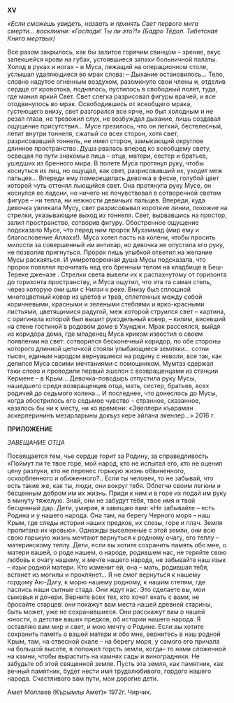 **ХV**


*«Если сможешь увидеть, назвать и принять Свет первого мига смерти… воскликни: «Господи! Ты ли это?!»
(Бадро Тёдол. Тибетская Книга мертвых)*


Все разом закрылось, как бы залитое горячим свинцом – зрение, вкус запекшейся крови на губах, устоявшиеся запахи больничной палаты.
Холод в руках и ногах – и Муса, лежащий на операционном столе, услышал удаляющиеся во мрак слова:
– Дыхание остановилось…
Тело, словно надутое огненным воздухом, разомкнуло свои члены и, отделив сердце от кровотока, поднялось, пустилось в свободный полет, туда, где манил яркий Свет.
Свет слегка разрисовал фигуры врачей, и все отодвинулось во мрак.
Освободившись от всеобщего мрака, густеющего внизу, свет разгорался все ярче, но был холодным и не резал глаза, не тревожил слух, не возбуждал дыхание, лишь создавал ощущение присутствия…
Мусе грезилось, что он легкий, бестелесный, летит внутри тоннеля, сжатый со всех сторон, хотя свет, разрисовавший тоннель, не имел сторон, замыкающий округлое длинное пространство.
Душа рвалась вперед ко всеобщему свету, освещая по пути знакомые лица – отца, матери, сестер и братьев, ушедших из бренного мира.
В полете Муса протянул руку, чтобы коснуться их лиц, но ощущал, как свет, разрисовавший их, уходит меж пальцев…
Впереди ему померещилась девочка в феске, голубой цвет которой чуть оттенял льющийся свет. Она протянула руку Мусе, он коснулся ее ладони, но ничего не почувствовал в сотворенной светом фигуре – ни тепла, ни нежности девичьих пальцев.
Впереди, куда девочка увлекала Мусу, свет разрисовывал короткие линии, похожие на стрелки, указывающие выход из тоннеля.
Свет, вырвавшись на простор, залил пространство, сотворив фигуру.
Обостренное ощущение подсказало Мусе, что перед ним пророк Мухаммад (мир ему и благословение Аллаха!).
Муса хотел пасть на колени, чтобы просить милости за совершенный им интихар, но девочка не опустила его руку, не позволив пригнуться.
Пророк лишь улыбкой ответил на желание Мусы раскаяться. И умиротворенная душа Мусы подсказала, что пророк повелел прочитать над его бренным телом на кладбище в Беш-Тереке дженазе .
Стрелки света вывели их к распахнутому от горизонта до горизонта пространству, и Муса ощутил, что эта та самая степь, через которую они шли с Ниязи к реке.
Внизу был сплошной многоцветный ковер из цветов и трав, сплетенных между собой коричневыми, красными и зелеными стеблями и ярко-красными листьями, цветящимися радугой, меж которой струился свет – картина, с оригинала которой был вышит рукодельный ковер, – килим, висевший на стене гостиной в родовом доме в Узунджи.
Мрак рассеялся, выйдя из коридора дома, где младенец Муса криком известил о своем появлении на свет: сотворился бесконечный коридор, по обе стороны которого длинной цепочкой стояли улыбающиеся земляки… сотни тысяч, единым народом вернувшиеся на родину с неволи, все так, как делился Муса своими мечтаниями с помощником. Myмтаз сдержал таки слово и проводили первый эшелон с возвращенцами из станции Кермене – в Крым…
Девочка-поводырь отпустила руку Мусы, нашедшего среди возвращенцев отца, мать, сестер, братьев, всех родичей до седьмого колена… И последнее, что донеслось до Мусы, когда обострилось его седьмое чувство – странное, сказанное, казалось бы ни к месту, ни ко времени: «Эвеллери къараман аскерлерининъ мезарларыны докъуз кере айлана экенлер…»
2016 г.


**ПРИЛОЖЕНИЕ**


*ЗАВЕЩАНИЕ ОТЦА*


Посвящается тем, чье сердце горит за Родину, за справедливость
«Поймут ли те твое горе, мой народ, кто не испытал его, кто не оценил цену разлуки, кто не перенес горькую жизнь обвиненного, оскорбленного и обиженного?..
Если ты человек, то не забывай, что есть такие же, как ты, люди, они вокруг тебя. Облегчи своим легким и бесценным добром им их жизнь. Приди к ним и в горе их подай им руку в минуту тяжелую. Знай, они не забудут тебя, твое имя и твой бесценный дар.
Дети, умирая, я завещаю вам: «Не забывайте – есть Родина и у нашего народа. Она там, на берегу Черного моря – наш Крым, где следы истории наших предков, их слезы, горе и плач. Земля пропитана их кровью».
Однажды выселенные с этой земли, они всю свою горькую жизнь мечтают вернуться к родному очагу, его теплу – материнскому теплу. Дети, если вы хотите сохранить память обо мне, о матери вашей, о роде нашем, о народе, родившем нас, не теряйте свою любовь к очагу нашему, к мечте нашего народа, не забывайте наш язык – язык родной матери.
Кто изменит ей, она – мать, родившая тебя, встанет из могилы и проклянет…
Я не смог вернуться к нашему гордому Аю-Дагу, к морю нашему родному, к нашим степям, где паслись наши сытные стада. Они ждут нас. Это сделаете вы, мои сыновья и дочери. Верните всех тех, кто хочет ехать с вами, не бросайте старцев: они покажут вам места нашей древней старины, быть может, уже не сохранившиеся. Они расскажут вам о нашей юности, о детстве ваших предков, об истории нашего народа. Я оставляю вам мир и свет, и мою мечту о Родине.
Если вы хотите сохранить память о вашей матери и обо мне, вернитесь в наш родной Крым, там, на отвесной скале – на берегу моря, у самого его причала на большой высоте, я положил горсть земли, когда– то нами сложенной на камни, чтобы вырастить на камнях сады и виноградники.
Не забудьте об этой священной земле. Пусть эта земля, как памятник, как вечный памятник, будет нести имя трудолюбивого, гордого нашего народа.
Счастливого вам пути, мои дорогие дети.


Амет Моллаев (Кърымлы Амет)»
1972г. Чирчик.
